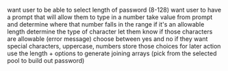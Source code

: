 want user to be able to select length of password (8-128)
    want user to have a prompt that will allow them to type in a number
    take value from prompt and determine where that number falls in the range
    if it's an allowable length
determine the type of character
    let them know if those characters are allowable (error message)
choose between yes and no if they want special characters, uppercase, numbers
store those choices for later action
use the length + options to generate 
    joining arrays (pick from the selected pool to build out password)

